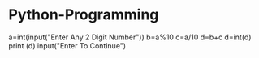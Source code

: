 # Python-Programming
a=int(input("Enter Any 2 Digit Number"))
b=a%10
c=a/10
d=b+c
d=int(d)
print (d)
input("Enter To Continue")
